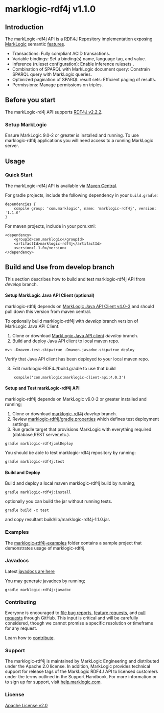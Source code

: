 # marklogic-rdf4j v1.1.0

## Introduction

The markLogic-rdf4j API is a [RDF4J](http://rdf4j.org/) Repository
implementation exposing [MarkLogic](http://www.marklogic.com) semantic
[features](http://www.marklogic.com/what-is-marklogic/features/semantics/).

* Transactions: Fully compliant ACID transactions.
* Variable bindings: Set a binding(s) name, language tag, and value.
* Inference (ruleset configuration): Enable inference rulesets .
* Combination of SPARQL with MarkLogic document query: Constrain SPARQL query with MarkLogic queries.
* Optimized pagination of SPARQL result sets: Efficient paging of results.
* Permissions: Manage permissions on triples.

## Before you start

The markLogic-rd4j API supports [RDF4J v2.2.2](http://rdf4j.org/).

### Setup MarkLogic

Ensure MarkLogic 9.0-2 or greater is installed and running. To use
marklogic-rdf4j applications you will need access to a running MarkLogic
server.

## Usage

### Quick Start

The markLogic-rdf4j API is available via [Maven
Central](http://central.maven.org/maven2/artifact/com.marklogic/marklogic-rdf4j/1.1.0).

For gradle projects, include the following dependency in your `build.gradle`:

```
dependencies {
    compile group: 'com.marklogic', name: 'marklogic-rdf4j', version: '1.1.0'
}
```

For maven projects, include in your pom.xml:

```
<dependency>
    <groupId>com.marklogic</groupId>
    <artifactId>marklogic-rdf4j</artifactId>
    <version>1.1.0</version>
</dependency>
```

## Build and Use from develop branch

This section describes how to build and test marklogic-rdf4j API from _develop_ branch.

#### Setup MarkLogic Java API Client (optional)

marklogic-rdf4j depends on 
[MarkLogic Java API Client v4.0-3](http://mvnrepository.com/artifact/com.marklogic/marklogic-client-api/4.0.3)
and should pull down this version from maven central.

To optionally build marklogic-rdf4j with _develop_ branch version of MarkLogic Java API Client:

1. Clone or download [MarkLogic Java API client](https://github.com/marklogic/java-client-api/tree/develop) _develop_ branch.
2. Build and deploy Java API client to local maven repo.

```
mvn -Dmaven.test.skip=true -Dmaven.javadoc.skip=true deploy
```

Verify that Java API client has been deployed to your local maven repo.

3. Edit marklogic-RDF4J/build.gradle to use that build

```
    compile('com.marklogic:marklogic-client-api:4.0.3') 

```


#### Setup and Test markLogic-rdf4j API

marklogic-rdf4j depends on MarkLogic v9.0-2 or greater installed and running;

1. Clone or download [marklogic-rdf4j](https://github.com/marklogic/marklogic-rdf4j/tree/develop) _develop_ branch.
2. Review [marklogic-rdf4j/gradle.properties](marklogic-rdf4j/gradle.properties) which defines test deployment settings.
3. Run gradle target that provisions MarkLogic with everything required (database,REST server,etc.).

```
gradle marklogic-rdf4j:mlDeploy
```
You should be able to test marklogic-rdf4j repository by running:
```
gradle marklogic-rdf4j:test
```

#### Build and Deploy

Build and deploy a local maven marklogic-rdf4j build by running;

```
gradle marklogic-rdf4j:install

```

optionally you can build the jar without running tests.

```
gradle build -x test
```

and copy resultant build/lib/marklogic-rdf4j-1.1.0.jar.

### Examples

The [marklogic-rdf4j-examples](marklogic-rdf4j-examples) folder contains
a sample project that demonstrates usage of marklogic-rdf4j.

### Javadocs

Latest 
[javadocs are here](http://marklogic.github.io/marklogic-rdf4j/marklogic-rdf4j/build/docs/javadoc/index.html)

You may generate javadocs by running;

```
gradle marklogic-rdf4j:javadoc

```

### Contributing

Everyone is encouraged to 
[file bug reports](https://github.com/marklogic/marklogic-rdf4j/labels/Bug), 
[feature requests](https://github.com/marklogic/marklogic-rdf4j/labels/enhancement), and
[pull requests](https://github.com/marklogic/marklogic-rdf4j/pulls) through
GitHub. This input is critical and will be carefully considered, though we
cannot promise a specific resolution or timeframe for any request.

Learn how to [contribute](CONTRIBUTING.md).

### Support

The marklogic-rdf4j is maintained by MarkLogic Engineering and distributed
under the Apache 2.0 license. In addition, MarkLogic provides technical support
for release tags of the MarkLogic RDF4J API to licensed customers under the
terms outlined in the Support Handbook. For more information or to sign up for
support, visit [help.marklogic.com](http://help.marklogic.com).

### License

[Apache License v2.0](LICENSE)


